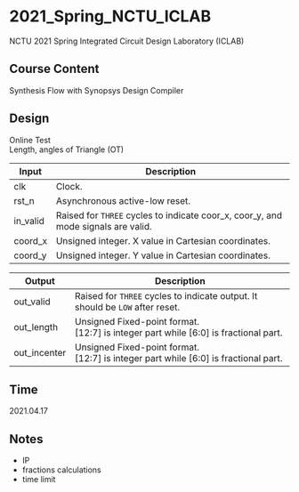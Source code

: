 # 2021_Spring_NCTU_ICLAB
NCTU 2021 Spring Integrated Circuit Design Laboratory (ICLAB)

## Course Content
Synthesis Flow with Synopsys Design Compiler

## Design
Online Test  
Length, angles of Triangle (OT)

| Input | Description |
| --- | --- |
| clk | Clock. |
| rst_n | Asynchronous active-low reset. |
| in_valid | Raised for `THREE` cycles to indicate coor_x, coor_y, and mode signals are valid. |
| coord_x | Unsigned integer. X value in Cartesian coordinates. |
| coord_y | Unsigned integer. Y value in Cartesian coordinates. |

| Output | Description |
| --- | --- |
| out_valid | Raised for `THREE` cycles to indicate output. It should be `LOW` after reset. |
| out_length | Unsigned Fixed-point format. <br> [12:7] is integer part while [6:0] is fractional part. |
| out_incenter | Unsigned Fixed-point format. <br> [12:7] is integer part while [6:0] is fractional part. |


## Time
2021.04.17

## Notes
+ IP
+ fractions calculations
+ time limit




